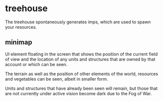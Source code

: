 # treehouse
The treehouse spontaneously generates imps, which are used to spawn your resources.

## minimap
UI element floating in the screen that shows the position of the current field of view and the location of any units and structures that are owned by that account or which can be seen. 

The terrain as well as the position of other elements of the world, resources and vegetables can be seen, albeit in smaller form.

Units and structures that have already been seen will remain, but those that are not currently under active vision become dark due to the Fog of War.